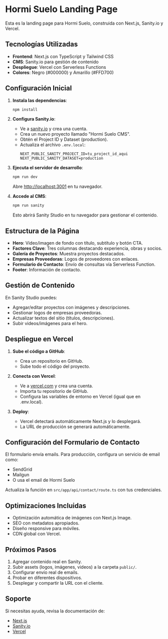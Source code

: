 # Hormi Suelo Landing Page

Esta es la landing page para Hormi Suelo, construida con Next.js, Sanity.io y Vercel.

## Tecnologías Utilizadas

- **Frontend**: Next.js con TypeScript y Tailwind CSS
- **CMS**: Sanity.io para gestión de contenido
- **Despliegue**: Vercel con Serverless Functions
- **Colores**: Negro (#000000) y Amarillo (#FFD700)

## Configuración Inicial

1. **Instala las dependencias**:
   ```bash
   npm install
   ```

2. **Configura Sanity.io**:
   - Ve a [sanity.io](https://sanity.io) y crea una cuenta.
   - Crea un nuevo proyecto llamado "Hormi Suelo CMS".
   - Obtén el Project ID y Dataset (production).
   - Actualiza el archivo `.env.local`:
     ```
     NEXT_PUBLIC_SANITY_PROJECT_ID=tu_project_id_aqui
     NEXT_PUBLIC_SANITY_DATASET=production
     ```

3. **Ejecuta el servidor de desarrollo**:
   ```bash
   npm run dev
   ```
   Abre [http://localhost:3001](http://localhost:3001) en tu navegador.

4. **Accede al CMS**:
   ```bash
   npm run sanity
   ```
   Esto abrirá Sanity Studio en tu navegador para gestionar el contenido.

## Estructura de la Página

- **Hero**: Video/imagen de fondo con título, subtítulo y botón CTA.
- **Factores Clave**: Tres columnas destacando experiencia, obras y socios.
- **Galería de Proyectos**: Muestra proyectos destacados.
- **Empresas Proveedoras**: Logos de proveedores con enlaces.
- **Formulario de Contacto**: Envío de consultas vía Serverless Function.
- **Footer**: Información de contacto.

## Gestión de Contenido

En Sanity Studio puedes:
- Agregar/editar proyectos con imágenes y descripciones.
- Gestionar logos de empresas proveedoras.
- Actualizar textos del sitio (títulos, descripciones).
- Subir videos/imágenes para el hero.

## Despliegue en Vercel

1. **Sube el código a GitHub**:
   - Crea un repositorio en GitHub.
   - Sube todo el código del proyecto.

2. **Conecta con Vercel**:
   - Ve a [vercel.com](https://vercel.com) y crea una cuenta.
   - Importa tu repositorio de GitHub.
   - Configura las variables de entorno en Vercel (igual que en .env.local).

3. **Deploy**:
   - Vercel detectará automáticamente Next.js y lo desplegará.
   - La URL de producción se generará automáticamente.

## Configuración del Formulario de Contacto

El formulario envía emails. Para producción, configura un servicio de email como:
- SendGrid
- Mailgun
- O usa el email de Hormi Suelo

Actualiza la función en `src/app/api/contact/route.ts` con tus credenciales.

## Optimizaciones Incluidas

- Optimización automática de imágenes con Next.js Image.
- SEO con metadatos apropiados.
- Diseño responsive para móviles.
- CDN global con Vercel.

## Próximos Pasos

1. Agregar contenido real en Sanity.
2. Subir assets (logos, imágenes, videos) a la carpeta `public/`.
3. Configurar envío real de emails.
4. Probar en diferentes dispositivos.
5. Desplegar y compartir la URL con el cliente.

## Soporte

Si necesitas ayuda, revisa la documentación de:
- [Next.js](https://nextjs.org/docs)
- [Sanity.io](https://www.sanity.io/docs)
- [Vercel](https://vercel.com/docs)
